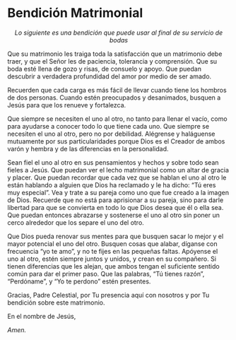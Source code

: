 # Bendición Matrimonial

<p style="text-align:center"><em>Lo siguiente es una bendición que puede usar al final de su servicio de bodas</em></p>

Que su matrimonio les traiga toda la satisfacción que un matrimonio debe traer, y que el Señor les de paciencia, tolerancia y comprensión. Que su boda esté llena de gozo y risas, de consuelo y apoyo. Que puedan descubrir a verdadera profundidad del amor por medio de ser amado.

Recuerden que cada carga es más fácil de llevar cuando tiene los hombros de dos personas. Cuando estén preocupados y desanimados, busquen a Jesús para que los renueve y fortalezca.

Que siempre se necesiten el uno al otro, no tanto para llenar el vacío, como para ayudarse a conocer todo lo que tiene cada uno. Que siempre se necesiten el uno al otro, pero no por debilidad. Alégrense y haláguense mutuamente por sus particularidades porque Dios es el Creador de ambos varón y hembra y de las diferencias en la personalidad.

Sean fiel el uno al otro en sus pensamientos y hechos y sobre todo sean fieles a Jesús. Que puedan ver el lecho matrimonial como un altar de gracia y placer. Que puedan recordar que cada vez que se hablan el uno al otro le están hablando a alguien que Dios ha reclamado y le ha dicho: “Tú eres muy especial”. Vea y trate a su pareja como uno que fue creado a la imagen de Dios. Recuerde que no está para aprisionar a su pareja, sino para darle libertad para que se convierta en todo lo que Dios desea que él o ella sea. Que puedan entonces abrazarse y sostenerse el uno al otro sin poner un cerco alrededor que los separe el uno del otro.

Que Dios pueda renovar sus mentes para que busquen sacar lo mejor y el mayor potencial el uno del otro. Busquen cosas que alabar, díganse con frecuencia “yo te amo”, y no te fijes en las pequeñas faltas. Apóyense el uno al otro, estén siempre juntos y unidos, y crean en su compañero. Si tienen diferencias que les alejan, que ambos tengan el suficiente sentido común para dar el primer paso. Que las palabras, “Tú tienes razón”, “Perdóname”, y “Yo te perdono” estén presentes.

Gracias, Padre Celestial, por Tu presencia aquí con nosotros y por Tu bendición sobre este matrimonio.

En el nombre de Jesús,

_Amen._